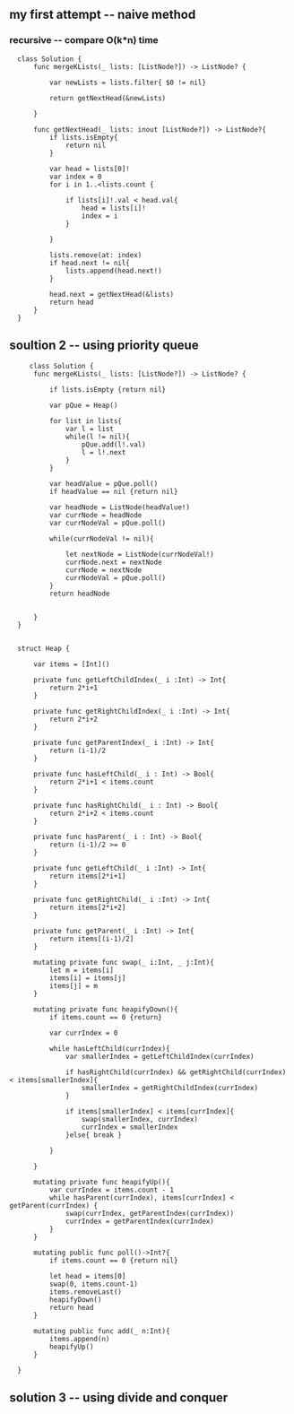 ## my first attempt -- naive method
### recursive -- compare O(k*n) time
      class Solution {
          func mergeKLists(_ lists: [ListNode?]) -> ListNode? { 

              var newLists = lists.filter{ $0 != nil}

              return getNextHead(&newLists)

          }

          func getNextHead(_ lists: inout [ListNode?]) -> ListNode?{
              if lists.isEmpty{
                  return nil
              }

              var head = lists[0]!
              var index = 0
              for i in 1..<lists.count {

                  if lists[i]!.val < head.val{
                      head = lists[i]!
                      index = i
                  }

              }

              lists.remove(at: index)
              if head.next != nil{
                  lists.append(head.next!)
              }

              head.next = getNextHead(&lists)
              return head
          }
      }
      
   
   ## soultion 2 -- using priority queue
   
         class Solution {
          func mergeKLists(_ lists: [ListNode?]) -> ListNode? { 

              if lists.isEmpty {return nil}

              var pQue = Heap()

              for list in lists{
                  var l = list
                  while(l != nil){
                      pQue.add(l!.val)
                      l = l!.next
                  }
              }

              var headValue = pQue.poll()
              if headValue == nil {return nil}

              var headNode = ListNode(headValue!)
              var currNode = headNode
              var currNodeVal = pQue.poll()

              while(currNodeVal != nil){

                  let nextNode = ListNode(currNodeVal!)
                  currNode.next = nextNode
                  currNode = nextNode
                  currNodeVal = pQue.poll()
              }
              return headNode


          }
      }


      struct Heap {

          var items = [Int]()

          private func getLeftChildIndex(_ i :Int) -> Int{
              return 2*i+1
          }

          private func getRightChildIndex(_ i :Int) -> Int{
              return 2*i+2
          }

          private func getParentIndex(_ i :Int) -> Int{
              return (i-1)/2
          }

          private func hasLeftChild(_ i : Int) -> Bool{
              return 2*i+1 < items.count
          }

          private func hasRightChild(_ i : Int) -> Bool{
              return 2*i+2 < items.count
          }

          private func hasParent(_ i : Int) -> Bool{
              return (i-1)/2 >= 0
          }

          private func getLeftChild(_ i :Int) -> Int{
              return items[2*i+1]
          }

          private func getRightChild(_ i :Int) -> Int{
              return items[2*i+2]
          }

          private func getParent(_ i :Int) -> Int{
              return items[(i-1)/2]
          }

          mutating private func swap(_ i:Int, _ j:Int){
              let m = items[i]
              items[i] = items[j]
              items[j] = m
          }

          mutating private func heapifyDown(){
              if items.count == 0 {return}

              var currIndex = 0

              while hasLeftChild(currIndex){
                  var smallerIndex = getLeftChildIndex(currIndex)

                  if hasRightChild(currIndex) && getRightChild(currIndex) < items[smallerIndex]{
                      smallerIndex = getRightChildIndex(currIndex)
                  }

                  if items[smallerIndex] < items[currIndex]{
                      swap(smallerIndex, currIndex)
                      currIndex = smallerIndex
                  }else{ break }

              }

          }

          mutating private func heapifyUp(){
              var currIndex = items.count - 1 
              while hasParent(currIndex), items[currIndex] < getParent(currIndex) {
                  swap(currIndex, getParentIndex(currIndex))
                  currIndex = getParentIndex(currIndex)
              }
          }

          mutating public func poll()->Int?{
              if items.count == 0 {return nil}

              let head = items[0]
              swap(0, items.count-1)
              items.removeLast()
              heapifyDown()
              return head
          }

          mutating public func add(_ n:Int){
              items.append(n)
              heapifyUp()
          }

      }
   
   ## solution 3 -- using divide and conquer
   
   

